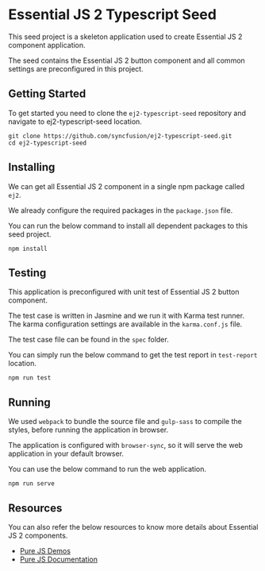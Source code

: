 # Essential JS 2 Typescript Seed

This seed project is a skeleton application used to create Essential JS 2 component application.

The seed contains the Essential JS 2 button component and all common settings are preconfigured in this project.

## Getting Started

To get started you need to clone the `ej2-typescript-seed` repository and navigate to ej2-typescript-seed location.

```
git clone https://github.com/syncfusion/ej2-typescript-seed.git
cd ej2-typescript-seed
```

## Installing

We can get all Essential JS 2 component in a single npm package called `ej2`.

We already configure the required packages in the `package.json` file.

You can run the below command to install all dependent packages to this seed project.

```
npm install
```

## Testing

This application is preconfigured with unit test of Essential JS 2 button component.

The test case is written in Jasmine and we run it with Karma test runner. The karma configuration settings are available in the `karma.conf.js` file.

The test case file can be found in the `spec` folder.

You can simply run the below command to get the test report in `test-report` location.

```
npm run test
```

## Running

We used `webpack` to bundle the source file and `gulp-sass` to compile the styles, before running the application in browser.

The application is configured with `browser-sync`, so it will serve the web application in your default browser.

You can use the below command to run the web application.

```
npm run serve
```

## Resources

You can also refer the below resources to know more details about Essential JS 2 components.

* [Pure JS Demos](http://ej2.syncfusion.com/demos/)
* [Pure JS Documentation](http://ej2.syncfusion.com/documentation/)
